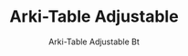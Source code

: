 ---
designer: Pedrali R&D
description: "Arki-Table%20optimizes%20its%20ability%20to%20meet%20the%20needs%20of%20flexibility%20and%20functionality%20of%20modern%20offices%2C%20thanks%20to%20a%20new%20version%20with%20the%20height-adjustable%20top.%20Table%20with%20steel%20trestle%20legs%2C%20ultra-thin%20solid%20laminate%20top%20with%20cable%20management%20supported%20by%20an%20extruded%20aluminium%20frame.%20Two%20electric%20actuators%2C%20connected%20to%20a%20control%20unit%20and%20activated%20by%20one%20bluetooth%20control%20placed%20under%20the%20top%2C%20move%20together%20and%20allow%20to%20choose%20the%20ideal%20height%20of%20the%20top%2C%20from%20740%20to%201140%20mm."
image_primary: img/Arki-Table_ARK_REG_BT_01_zoom.jpg
image_secondary: img/Arki-Table_ARK_REG_BT_02_zoom.jpg
manufacturer: Pedrali
href: https://www.pedrali.it/en/products/catalog/Table-ARKI-TABLE-Adjustable-BT-00003/
subtitle: Arki-Table Adjustable Bt
title: Arki-Table Adjustable
image_thumb: img/Arki-Table_ARK_REG_BT_cover.jpg
tags: 
  - pedrali
  - tables
category: tables
slug: /manufacturers/pedrali/tables/pedrali-r-d-arki-table-adjustable
---